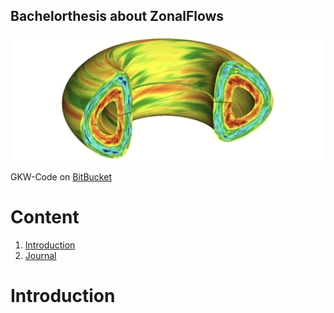 ## Bachelorthesis about ZonalFlows
![alt text](pictures/zonal_flow.jpg)

GKW-Code on [BitBucket](https://bitbucket.org/gkw/gkw/wiki/Home)

# Content

1. [Introduction](https://github.com/ManeLippert/Bachelorthesis-ZonalFlows/main/README.md#introduction)
2. [Journal](journal/JOURNAL.md)


# Introduction 